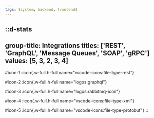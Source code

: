 ```yaml
---
tags: [system, backend, frontend]
---
```

::d-stats
---
group-title: Integrations
titles: ['REST', 'GraphQL', 'Message Queues', 'SOAP', 'gRPC']
values: [5, 3, 2, 3, 4]
---
#icon-1
  :icon{.w-full.h-full name="vscode-icons:file-type-rest"}

#icon-2
  :icon{.w-full.h-full name="logos:graphql"}

#icon-3
  :icon{.w-full.h-full name="logos:rabbitmq-icon"}

#icon-4
  :icon{.w-full.h-full name="vscode-icons:file-type-xml"}

#icon-5
  :icon{.w-full.h-full name="vscode-icons:file-type-protobuf"}
::